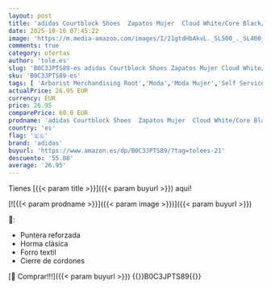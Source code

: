 ```yaml
---
layout: post
title: 'adidas Courtblock Shoes  Zapatos Mujer  Cloud White/Core Black/Silver  38 EU'
date: 2025-10-16 07:45:22
image: 'https://m.media-amazon.com/images/I/21gtdHbAkvL._SL500_._SL400_.jpg'
comments: true
category: ofertas
author: 'tole.es'
slug: 'B0C3JPTS89-es adidas Courtblock Shoes Zapatos Mujer Cloud White/Core...'
sku: 'B0C3JPTS89-es'
tags: [ 'Arborist Merchandising Root','Moda','Moda Mujer','Self Service','Special Features Stores','Top Brands Fashion Selection','Top Brands Fashion Women','Top Brands Fashion Womens Footwear','Top Brands Shoes Selection','Top brands','Wardrobe Essentials','Wardrobe Essentials - Shoes','Women','Zapatillas casual para mujer','Zapatillas deportivas y de moda para mujer','Zapatos para mujer','adidas','c8538d25-3af9-48d3-aeff-5f3ce5572a36_0','c8538d25-3af9-48d3-aeff-5f3ce5572a36_1001','c8538d25-3af9-48d3-aeff-5f3ce5572a36_2101','c8538d25-3af9-48d3-aeff-5f3ce5572a36_2701','c8538d25-3af9-48d3-aeff-5f3ce5572a36_3301','c8538d25-3af9-48d3-aeff-5f3ce5572a36_3901','c8538d25-3af9-48d3-aeff-5f3ce5572a36_5001','top brands_shoes','zapatos','🇪🇸', ]
actualPrice: 26.95 EUR
currency: EUR
price: 26.95
comparePrice: 60.0 EUR
prodname: 'adidas Courtblock Shoes  Zapatos Mujer  Cloud White/Core Black/Silver  38 EU'
country: 'es'
flag: '🇪🇸'
brand: 'adidas'
buyurl: 'https://www.amazon.es/dp/B0C3JPTS89/?tag=tolees-21'
descuento: '55.08'
average: '26.95'
---
```


Tienes [{{< param title >}}]({{< param buyurl >}}) aqui!

[![{{< param prodname >}}]({{< param image >}})]({{< param buyurl >}})

🔎:

- Puntera reforzada
- Horma clásica
- Forro textil
- Cierre de cordones

[🛒 Comprar!!!]({{< param buyurl >}})
{{<world>}}B0C3JPTS89{{</world>}}
